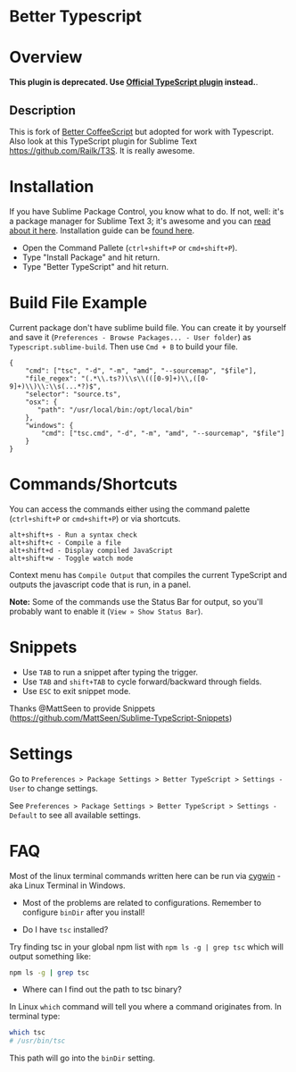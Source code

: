 Better Typescript
================================

# Overview

**This plugin is deprecated. Use [Official Type​Script plugin](https://packagecontrol.io/packages/TypeScript) instead.**.

## Description

This is fork of [Better CoffeeScript](https://github.com/aponxi/sublime-better-coffeescript) but adopted for work with Typescript.
Also look at this TypeScript plugin for Sublime Text https://github.com/Railk/T3S. It is really awesome.

# Installation

If you have Sublime Package Control, you know what to do. If not, well: it's a package manager for Sublime Text 3; it's awesome and you can [read about it here](https://sublime.wbond.net/). Installation guide can be [found here](https://sublime.wbond.net/installation).

* Open the Command Pallete (`ctrl+shift+P` or `cmd+shift+P`).
* Type "Install Package" and hit return.
* Type "Better TypeScript" and hit return.

# Build File Example

Current package don't have sublime build file. You can create it by yourself and save it (`Preferences - Browse Packages... - User folder`) as `Typescript.sublime-build`. Then use `Cmd + B` to build your file.

```
{
    "cmd": ["tsc", "-d", "-m", "amd", "--sourcemap", "$file"],
    "file_regex": "(.*\\.ts?)\\s\\(([0-9]+)\\,([0-9]+)\\)\\:\\s(...*?)$",
    "selector": "source.ts",
    "osx": {
       "path": "/usr/local/bin:/opt/local/bin"
    },
    "windows": {
        "cmd": ["tsc.cmd", "-d", "-m", "amd", "--sourcemap", "$file"]
    }
}
```

# Commands/Shortcuts

You can access the commands either using the command palette (`ctrl+shift+P` or `cmd+shift+P`) or via shortcuts.

	alt+shift+s - Run a syntax check
	alt+shift+c - Compile a file
	alt+shift+d - Display compiled JavaScript
	alt+shift+w - Toggle watch mode


Context menu has `Compile Output` that compiles the current TypeScript and outputs the javascript code that is run, in a panel.

**Note:** Some of the commands use the Status Bar for output, so you'll probably want to enable it (`View » Show Status Bar`).


# Snippets

- Use `TAB` to run a snippet after typing the trigger.
- Use `TAB` and `shift+TAB` to cycle forward/backward through fields.
- Use `ESC` to exit snippet mode.

Thanks @MattSeen to provide Snippets (https://github.com/MattSeen/Sublime-TypeScript-Snippets)

# Settings

Go to `Preferences > Package Settings > Better TypeScript > Settings - User` to change settings.

See `Preferences > Package Settings > Better TypeScript > Settings - Default` to see all available settings.


# FAQ

Most of the linux terminal commands written here can be run via [cygwin](http://cygwin.com/install.html) - aka Linux Terminal in Windows.

- Most of the problems are related to configurations. Remember to configure `binDir` after you install!


- Do I have `tsc` installed?

Try finding tsc in your global npm list with `npm ls -g | grep tsc` which will output something like:

```bash
npm ls -g | grep tsc
```


- Where can I find out the path to tsc binary?

In Linux `which` command will tell you where a command originates from. In terminal type:

```bash
which tsc
# /usr/bin/tsc
```

This path will go into the `binDir` setting.
